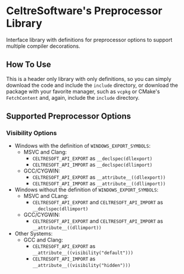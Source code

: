 # CeltreSoftware's Preprocessor Library

Interface library with definitions for preprocessor options to support multiple compiler
decorations.

## How To Use

This is a header only library with only definitions, so you can simply download the code and include
the `include` directory, or download the package with your favorite manager, such as `vcpkg` or
CMake's `FetchContent` and, again, include the `include` directory.

## Supported Preprocessor Options

### Visibility Options

- Windows with the definition of `WINDOWS_EXPORT_SYMBOLS`:
  - MSVC and Clang:
    - `CELTRESOFT_API_EXPORT` as `__declspec(dllexport)`
    - `CELTRESOFT_API_IMPORT` as `__declspec(dllimport)`
  - GCC/CYGWIN:
    - `CELTRESOFT_API_EXPORT` as `__attribute__((dllexport))`
    - `CELTRESOFT_API_IMPORT` as `__attribute__((dllimport))`
- Windows without the definition of `WINDOWS_EXPORT_SYMBOLS`:
  - MSVC and CLang:
    - `CELTRESOFT_API_EXPORT` and `CELTRESOFT_API_IMPORT` as `__declspec(dllimport)`
  - GCC/CYGWIN:
    - `CELTRESOFT_API_EXPORT` and `CELTRESOFT_API_IMPORT` as `__attribute__((dllimport))`
- Other Systems:
  - GCC and Clang:
    - `CELTRESOFT_API_EXPORT` as `__attribute__((visibility("default")))`
    - `CELTRESOFT_API_IMPORT` as `__attribute__((visibility("hidden")))`
